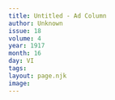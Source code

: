 ```yaml
---
title: Untitled - Ad Column
author: Unknown
issue: 18
volume: 4
year: 1917
month: 16
day: VI
tags:
layout: page.njk
image:
---
```



